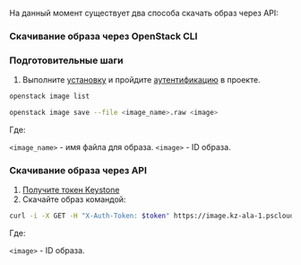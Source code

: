 На данный момент существует два способа скачать образ через API:

### Скачивание образа через OpenStack CLI

### Подготовительные шаги

1. Выполните [установку](ps.kz) и пройдите [аутентификацию](empty) в проекте.

```bash
openstack image list
```

```bash
openstack image save --file <image_name>.raw <image>
```

Где:

`<image_name>` - имя файла для образа.
`<image>` - ID образа.

### Скачивание образа через API

1. [Получите токен Keystone](empty)
2. Скачайте образ командой:

```bash
curl -i -X GET -H "X-Auth-Token: $token" https://image.kz-ala-1.pscloud.io/v2/images/<image>/file --output <image>.raw
```

Где:

`<image>` - ID образа.